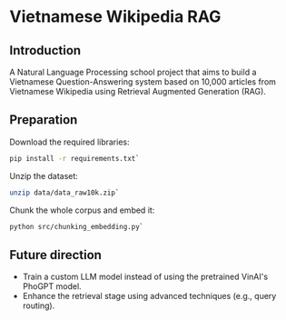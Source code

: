 # Vietnamese Wikipedia RAG

## Introduction
A Natural Language Processing school project that aims to build a Vietnamese Question-Answering system based on 10,000 articles from Vietnamese Wikipedia using Retrieval Augmented Generation (RAG).

## Preparation
Download the required libraries:
``` bash
pip install -r requirements.txt`
```

Unzip the dataset:
``` bash
unzip data/data_raw10k.zip`
```

Chunk the whole corpus and embed it:
``` bash
python src/chunking_embedding.py`
```

## Future direction
* Train a custom LLM model instead of using the pretrained VinAI's PhoGPT model.
* Enhance the retrieval stage using advanced techniques (e.g., query routing).
